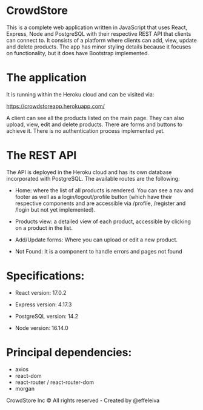 # CrowdStore
This is a complete web application written in JavaScript that uses React, Express, Node and PostgreSQL with their respective REST API that clients can connect to. It consists of a platform where clients can add, view, update and delete products. The app has minor styling details because it focuses on functionality, but it does have Bootstrap implemented.

# The application
It is running within the Heroku cloud and can be visited via:

https://crowdstoreapp.herokuapp.com/

A client can see all the products listed on the main page. They can also upload, view, edit and delete products. There are forms and buttons to achieve it. There is no authentication process implemented yet.

# The REST API
The API is deployed in the Heroku cloud and has its own database incorporated with PostgreSQL. The available routes are the following:

- Home: where the list of all products is rendered. You can see a nav and footer as well as a login/logout/profile button (which have their respective components and are accessible via /profile, /register and /login but not yet implemented).

- Products view: a detailed view of each product, accessible by clicking on a product in the list.

- Add/Update forms: Where you can upload or edit a new product.

- Not Found: It is a component to handle errors and pages not found

# Specifications:

* React version: 17.0.2

* Express version: 4.17.3

* PostgreSQL version: 14.2

* Node version: 16.14.0

# Principal dependencies:

* axios
* react-dom
* react-router / react-router-dom
* morgan

CrowdStore Inc © All rights reserved - Created by @effeleiva 
